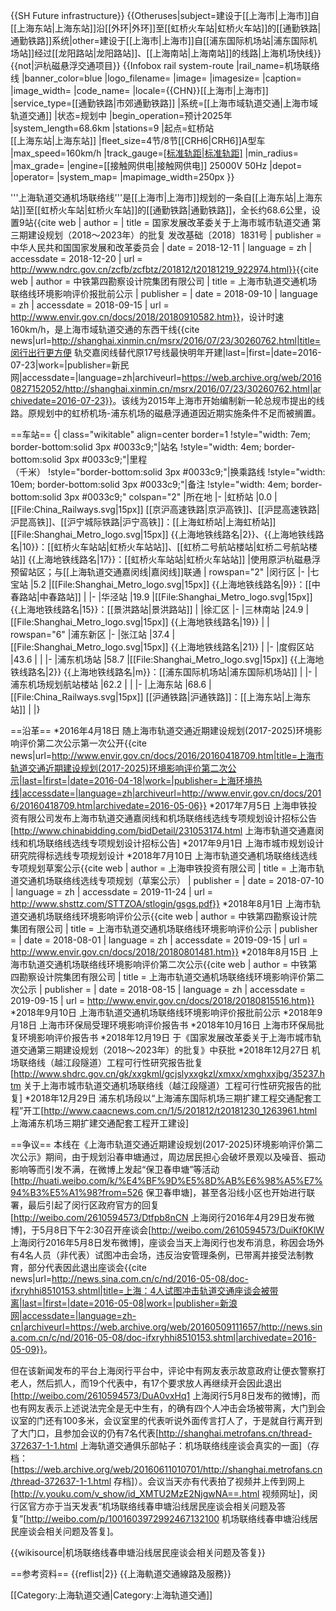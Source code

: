 {{SH Future infrastructure}}
{{Otheruses|subject=建设于[[上海市|上海市]]自[[上海东站|上海东站]]沿[[外环|外环]]至[[虹桥火车站|虹桥火车站]]的[[通勤铁路|通勤铁路]]系统|other=建设于[[上海市|上海市]]自[[浦东国际机场站|浦东国际机场站]]经过[[龙阳路站|龙阳路站]]、[[上海南站|上海南站]]的线路|上海机场快线}}
{{not|沪杭磁悬浮交通项目}}
{{Infobox rail system-route
|rail_name=机场联络线
|banner_color=blue
|logo_filename=
|image=
|imagesize=
|caption=
|image_width=
|code_name=
|locale={{CHN}}[[上海市|上海市]]
|service_type=[[通勤铁路|市郊通勤铁路]]
|系统=[[上海市域轨道交通|上海市域轨道交通]]
|状态=规划中
|begin_operation=预计2025年
|system_length=68.6km
|stations=9
|起点=虹桥站<br />[[上海东站|上海东站]]
|fleet_size=4节/8节[[CRH6|CRH6]]A型车
|max_speed=160km/h
|track_gauge=[[标准轨距|标准轨距]](1435mm)
|min_radius=
|max_grade=
|engine=[[接触网供电|接触网供电]] 25000V 50Hz
|depot=
|operator=
|system_map=
|mapimage_width=250px
}}

'''上海轨道交通机场联络线'''是[[上海市|上海市]]规划的一条自[[上海东站|上海东站]]至[[虹桥火车站|虹桥火车站]]的[[通勤铁路|通勤铁路]]，全长约68.6公里，设置9站<ref name = "国家发展改革委关于上海市城市轨道交通 第三期建设规划（2018～2023年）的批复 发改基础〔2018〕1831号">{{cite web | author =  | title = 国家发展改革委关于上海市城市轨道交通 第三期建设规划（2018～2023年）的批复 发改基础〔2018〕1831号 | publisher = 中华人民共和国国家发展和改革委员会 | date = 2018-12-11 | language = zh | accessdate = 2018-12-20 | url = http://www.ndrc.gov.cn/zcfb/zcfbtz/201812/t20181219_922974.html}}</ref><ref name = "上海市轨道交通机场联络线环境影响评价报批前公示">{{cite web | author = 中铁第四勘察设计院集团有限公司 | title = 上海市轨道交通机场联络线环境影响评价报批前公示 | publisher = | date = 2018-09-10 | language = zh | accessdate = 2018-09-15 | url = http://www.envir.gov.cn/docs/2018/20180910582.htm}}</ref>，设计时速160km/h，是上海市域轨道交通的东西干线<ref name="xinmin20160723">{{cite news|url=http://shanghai.xinmin.cn/msrx/2016/07/23/30260762.html|title=闵行出行更方便 轨交嘉闵线替代原17号线最快明年开建|last=|first=|date=2016-07-23|work=|publisher=新民网|accessdate=|language=zh|archiveurl=https://web.archive.org/web/20160827152052/http://shanghai.xinmin.cn/msrx/2016/07/23/30260762.html|archivedate=2016-07-23}}</ref>。该线为2015年上海市开始编制新一轮总规市提出的线路。原规划中的虹桥机场-浦东机场的磁悬浮通道因近期实施条件不足而被搁置。

==车站==
{| class="wikitable" align=center border=1
!style="width: 7em; border-bottom:solid 3px #0033c9;"|站名
!style="width: 4em; border-bottom:solid 3px #0033c9;"|里程<br/>（千米）
!style="border-bottom:solid 3px #0033c9;"|换乘路线
!style="width: 10em; border-bottom:solid 3px #0033c9;"|备注
!style="width: 4em; border-bottom:solid 3px #0033c9;" colspan="2" |所在地
|-
|虹桥站
|0.0
|[[File:China_Railways.svg|15px]] [[京沪高速铁路|京沪高铁]]、[[沪昆高速铁路|沪昆高铁]]、[[沪宁城际铁路|沪宁高铁]]：[[上海虹桥站|上海虹桥站]]<br />[[File:Shanghai_Metro_logo.svg|15px]] {{上海地铁线路名|2}}、{{上海地铁线路名|10}}：[[虹桥火车站站|虹桥火车站站]]、[[虹桥二号航站楼站|虹桥二号航站楼站]] {{上海地铁线路名|17}}：[[虹桥火车站站|虹桥火车站站]]
|使用原沪杭磁悬浮预留站区；与[[上海轨道交通嘉闵线|嘉闵线]]联通
| rowspan="2" |闵行区
|-
|七宝站
|5.2
|[[File:Shanghai_Metro_logo.svg|15px]] {{上海地铁线路名|9}}：[[中春路站|中春路站]]
|
|-
|华泾站
|19.9
|[[File:Shanghai_Metro_logo.svg|15px]] {{上海地铁线路名|15}}：[[景洪路站|景洪路站]]
|
|徐汇区
|-
|三林南站
|24.9
|[[File:Shanghai_Metro_logo.svg|15px]] {{上海地铁线路名|19}}
|
| rowspan="6" |浦东新区
|-
|张江站
|37.4
|[[File:Shanghai_Metro_logo.svg|15px]] {{上海地铁线路名|21}}
|
|-
|度假区站
|43.6
|
|
|-
|浦东机场站
|58.7
|[[File:Shanghai_Metro_logo.svg|15px]] {{上海地铁线路名|2}} {{上海地铁线路名|m}}：[[浦东国际机场站|浦东国际机场站]]
|
|-
|浦东机场规划航站楼站
|62.2
|
|
|-
|上海东站
|68.6
|[[File:China_Railways.svg|15px]] [[沪通铁路|沪通铁路]]：[[上海东站|上海东站]]
|
|}

==沿革==
*2016年4月18日 随上海市轨道交通近期建设规划(2017-2025)环境影响评价第二次公示第一次公开<ref name="envir20160418">{{cite news|url=http://www.envir.gov.cn/docs/2016/20160418709.htm|title=上海市轨道交通近期建设规划(2017-2025)环境影响评价第二次公示|last=|first=|date=2016-04-18|work=|publisher=上海环境热线|accessdate=|language=zh|archiveurl=http://www.envir.gov.cn/docs/2016/20160418709.htm|archivedate=2016-05-06}}</ref>
*2017年7月5日 上海申铁投资有限公司发布上海市轨道交通嘉闵线和机场联络线选线专项规划设计招标公告<ref>[http://www.chinabidding.com/bidDetail/231053174.html 上海市轨道交通嘉闵线和机场联络线选线专项规划设计招标公告]</ref>
*2017年9月1日 上海市城市规划设计研究院得标选线专项规划设计
*2018年7月10日 上海市轨道交通机场联络线选线专项规划草案公示<ref>{{cite web | author = 上海申铁投资有限公司 | title = 上海市轨道交通机场联络线选线专项规划（草案公示） | publisher = | date = 2018-07-10 | language = zh | accessdate = 2019-11-24 | url = http://www.shsttz.com/STTZOA/stlogin/gsgs.pdf}}</ref>
*2018年8月1日 上海市轨道交通机场联络线环境影响评价公示<ref>{{cite web | author = 中铁第四勘察设计院集团有限公司 | title = 上海市轨道交通机场联络线环境影响评价公示 | publisher = | date = 2018-08-01 | language = zh | accessdate = 2019-09-15 | url = http://www.envir.gov.cn/docs/2018/20180801481.htm}}</ref>
*2018年8月15日 上海市轨道交通机场联络线环境影响评价第二次公示<ref>{{cite web | author = 中铁第四勘察设计院集团有限公司 | title = 上海市轨道交通机场联络线环境影响评价第二次公示 | publisher = | date = 2018-08-15 | language = zh | accessdate = 2019-09-15 | url = http://www.envir.gov.cn/docs/2018/20180815516.htm}}</ref>
*2018年9月10日 上海市轨道交通机场联络线环境影响评价报批前公示<ref name = "上海市轨道交通机场联络线环境影响评价报批前公示"></ref>
*2018年9月18日 上海市环保局受理环境影响评价报告书
*2018年10月16日 上海市环保局批复环境影响评价报告书
*2018年12月19日 于《国家发展改革委关于上海市城市轨道交通第三期建设规划（2018～2023年）的批复》中获批
*2018年12月27日 机场联络线（越江段隧道）工程可行性研究报告批复<ref>[http://www.shdrc.gov.cn/gk/xxgkml/gcjslyxxgkzl/xmxx/xmghxxjbg/35237.htm 关于上海市城市轨道交通机场联络线（越江段隧道）工程可行性研究报告的批复]</ref>
*2018年12月29日 浦东机场段以“上海浦东国际机场三期扩建工程交通配套工程”开工<ref>[http://www.caacnews.com.cn/1/5/201812/t20181230_1263961.html 上海浦东机场三期扩建交通配套工程开工建设]</ref>

==争议==
本线在《上海市轨道交通近期建设规划(2017-2025)环境影响评价第二次公示》期间，由于规划沿春申塘通过，周边居民担心会破坏景观以及噪音、振动影响等而引发不满，在微博上发起“保卫春申塘”等活动<ref>[http://huati.weibo.com/k/%E4%BF%9D%E5%8D%AB%E6%98%A5%E7%94%B3%E5%A1%98?from=526 保卫春申塘]</ref>，甚至各沿线小区也开始进行联署，最后引起了闵行区政府官方的回复<ref>[http://weibo.com/2610594573/Dtfpb8nCN 上海闵行2016年4月29日发布微博]</ref>，于5月8日下午2:30召开座谈会<ref>[http://weibo.com/2610594573/DuiKf0KlW 上海闵行2016年5月8日发布微博]</ref>，座谈会当天上海闵行也发布消息，称因会场外有4名人员（非代表）试图冲击会场，违反治安管理条例，已带离并接受法制教育，部分代表因此退出座谈会<ref>{{cite news|url=http://news.sina.com.cn/c/nd/2016-05-08/doc-ifxryhhi8510153.shtml|title=上海：4人试图冲击轨道交通座谈会被带离|last=|first=|date=2016-05-08|work=|publisher=新浪网|accessdate=|language=zh-cn|archiveurl=https://web.archive.org/web/20160509111657/http://news.sina.com.cn/c/nd/2016-05-08/doc-ifxryhhi8510153.shtml|archivedate=2016-05-09}}</ref>。

但在该新闻发布的平台上海闵行平台中，评论中有网友表示故意政府让便衣警察打老人，然后抓人，而19个代表中，有17个要求放人再继续开会因此退出<ref>[http://weibo.com/2610594573/DuA0vxHq1 上海闵行5月8日发布的微博]</ref>，而也有网友表示上述说法完全是无中生有，的确有四个人冲击会场被带离，大门到会议室的门还有100多米，会议室里的代表听说外面传言打人了，于是就自行离开到了大门口，且参加会议的仍有7名代表<ref>[http://shanghai.metrofans.cn/thread-372637-1-1.html 上海轨道交通俱乐部帖子：机场联络线座谈会真实的一面]（存档：[https://web.archive.org/web/20160611010701/http://shanghai.metrofans.cn/thread-372637-1-1.html 存档]）</ref>。会议当天亦有代表拍了视频并上传到网上<ref>[http://v.youku.com/v_show/id_XMTU2MzE2NjgwNA==.html 视频网址]</ref>，闵行区官方亦于当天发表“机场联络线春申塘沿线居民座谈会相关问题及答复”<ref>[http://weibo.com/p/1001603972992467132100 机场联络线春申塘沿线居民座谈会相关问题及答复]</ref>。

{{wikisource|机场联络线春申塘沿线居民座谈会相关问题及答复}}

==参考资料==
{{reflist|2}}
{{上海軌道交通線路及服務}}

[[Category:上海轨道交通|Category:上海轨道交通]]